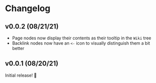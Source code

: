 # Changelog

## v0.0.2 (08/21/21)

- Page nodes now display their contents as their tooltip in the `Wiki` tree
- Backlink nodes now have an `<-` icon to visually distinguish them a bit better

## v0.0.1 (08/20/21)

Initial release! 🚀
